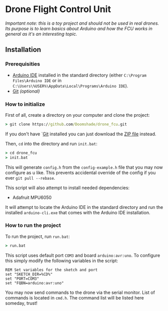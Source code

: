 # Drone Flight Control Unit

_Important note: this is a toy project and should not be used in real drones. Its purpose
is to learn basics about Arduino and how the FCU works in general as it's an interesting topic._

## Installation

### Prerequisities

- [Arduino IDE](https://www.arduino.cc/en/software) installed in the standard directory (either `C:\Program Files\Arduino IDE` or in `C:\Users\%USER%\AppData\Local\Programs\Arduino IDE`).
- [Git](https://git-scm.com/downloads/win) _(optional)_

### How to initialize

First of all, create a directory on your computer and clone the project:

```bat
> git clone https://github.com/Doomshade/drone_fcu.git
```

If you don't have `[Git](https://git-scm.com/downloads/win) installed you can just download the [ZIP file](https://github.com/Doomshade/drone_fcu/archive/refs/heads/master.zip) instead.

Then, `cd` into the directory and run `init.bat`:

```bat
> cd drone_fcu
> init.bat
```

This will generate `config.h` from the `config-example.h` file that you may now
configure as u like. This prevents accidental override of the config if you ever `git pull --rebase`.

This script will also attempt to install needed dependencies:

- Adafruit MPU6050

It will attempt to locate the Arduino IDE in the standard directory and run the
installed `arduino-cli.exe` that comes with the Arduino IDE installation.

### How to run the project

To run the project, run `run.bat`:

```bat
> run.bat
```

This script uses default port `COM3` and board `arduino:avr:uno`.
To configure this simply modify the following variables in the script:

```
REM Set variables for the sketch and port
set "SKETCH_DIR=%CD%"
set "PORT=COM3"
set "FQBN=arduino:avr:uno"
```

You may now send commands to the drone via the serial monitor. List of commands
is located in `cmd.h`. The command list will be listed here someday, trust!